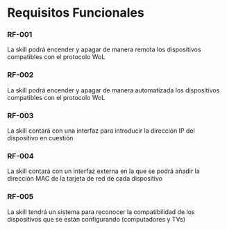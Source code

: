 # Requisitos Funcionales


### **RF-001**
La skill podrá encender y apagar de manera remota los dispositivos compatibles con el protocolo WoL

### **RF-002**
La skill podrá encender y apagar de manera automatizada los dispositivos compatibles con el protocolo WoL

### **RF-003**
La skill contará con una interfaz para introducir la dirección IP del dispositivo en cuestión

### **RF-004**
La skill contará con un interfaz externa en la que se podrá añadir la dirección MAC de la tarjeta de red de cada dispositivo

### **RF-005**
La skill tendrá un sistema para reconocer la compatibilidad de los dispositivos que se están configurando (computadores y TVs)
